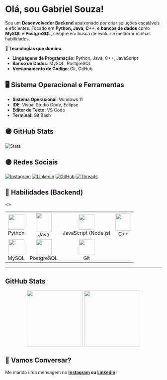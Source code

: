 # Olá, sou **Gabriel Souza**! 

Sou um **Desenvolvedor Backend** apaixonado por criar soluções escaláveis e eficientes. Focado em **Python, Java, C++**, e **bancos de dados** como **MySQL** e **PostgreSQL**, sempre em busca de evoluir e melhorar minhas habilidades.

🔧 **Tecnologias que domino**:
- **Linguagens de Programação**: Python, Java, C++, JavaScript
- **Banco de Dados**: MySQL, PostgreSQL
- **Versionamento de Código**: Git, GitHub

## 🖥 **Sistema Operacional e Ferramentas**
- **Sistema Operacional**: Windows 11
- **IDE**: Visual Studio Code, Eclipse
- **Editor de Texto**: VS Code
- **Terminal**: Git Bash

## 🟣 **GitHub Stats**
![Stats](https://github-readme-stats.vercel.app/api?username=gabrielsouzaon&show_icons=true&theme=radical)

## 🟣 **Redes Sociais** 
[![Instagram](https://img.shields.io/badge/Instagram-E4405F?style=for-the-badge&logo=instagram&logoColor=white)](https://www.instagram.com/gabrielsoual/)
[![LinkedIn](https://img.shields.io/badge/LinkedIn-0077B5?style=for-the-badge&logo=linkedin&logoColor=white)](https://www.linkedin.com/in/gabrielsouzaon/)
[![GitHub](https://img.shields.io/badge/GitHub-181717?style=for-the-badge&logo=github&logoColor=white)](https://github.com/gabrielsouzaon)
[![Threads](https://img.shields.io/badge/Threads-000000?style=for-the-badge&logo=threads&logoColor=white)](https://www.threads.net/@gabrielsoual)


## 🚀 **Habilidades (Backend)**  
<table>
  <tr>
    <td align="center"><img src="IMAGEM/LOGO TECNOLOGIAS/PYTHON _ LOGO SOUZA.png" width="50" height="50"/><br>Python</td>
    <td align="center"><img src="IMAGEM/LOGO TECNOLOGIAS/JAVA _ LOGO SOUZA.png" width="50" height="60"/><br>Java</td>
    <td align="center"><img src="IMAGEM/LOGO TECNOLOGIAS/JS _ LOGO SOUZA.png" width="50" height="50"/><br>JavaScript (Node.js)</td>
    <td align="center"><img src="IMAGEM/LOGO TECNOLOGIAS/C++ _ LOGO SOUZA.png" width="50" height="55"/><br>C++</td>
  </tr>
  <>
    <td align="center"><img src="IMAGEM/LOGO TECNOLOGIAS/MYSQL _ LOGO SOUZA.png" width="50" height="50"/><br>MySQL</td>
    <td align="center"><img src="IMAGEM/LOGO TECNOLOGIAS/POSTGRESQL _ LOGO SOUZA.png" width="50" height="50"/><br>PostgreSQL</td>
    <td align="center"><img src="IMAGEM/LOGO TECNOLOGIAS/GIT _ LOGO SOUZA.png" width="50" height="50"/><br>Git</td>
  </tr>
</table>

---

## **GitHub Stats**
<div align="center">
  <img height="180em" src="https://github-readme-stats.vercel.app/api?username=gabrielsouzaon&show_icons=true&theme=radical"/>
  <img height="180em" src="https://github-readme-stats.vercel.app/api/top-langs/?username=gabrielsouzaon&layout=compact&langs_count=7&theme=radical"/>
</div>

## 📩 **Vamos Conversar?**
Me manda uma mensagem no **[Instagram](https://www.instagram.com/gabrielsoual/) ou [LinkedIn](https://www.linkedin.com/in/gabrielsouzaon/)!**
